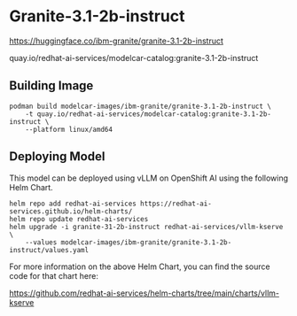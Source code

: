 # Granite-3.1-2b-instruct

https://huggingface.co/ibm-granite/granite-3.1-2b-instruct

quay.io/redhat-ai-services/modelcar-catalog:granite-3.1-2b-instruct

## Building Image

```
podman build modelcar-images/ibm-granite/granite-3.1-2b-instruct \
    -t quay.io/redhat-ai-services/modelcar-catalog:granite-3.1-2b-instruct \
    --platform linux/amd64
```

## Deploying Model

This model can be deployed using vLLM on OpenShift AI using the following Helm Chart.

```
helm repo add redhat-ai-services https://redhat-ai-services.github.io/helm-charts/
helm repo update redhat-ai-services
helm upgrade -i granite-31-2b-instruct redhat-ai-services/vllm-kserve \
    --values modelcar-images/ibm-granite/granite-3.1-2b-instruct/values.yaml
```

For more information on the above Helm Chart, you can find the source code for that chart here:

https://github.com/redhat-ai-services/helm-charts/tree/main/charts/vllm-kserve
